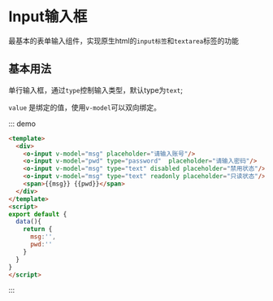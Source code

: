 # Input输入框

最基本的表单输入组件，实现原生html的`input标签`和`textarea`标签的功能

## 基本用法


单行输入框，通过`type`控制输入类型，默认type为`text`;

`value` 是绑定的值，使用`v-model`可以双向绑定。

::: demo
```html
<template>
  <div>
    <o-input v-model="msg" placeholder="请输入账号"/>
    <o-input v-model="pwd" type="password"  placeholder="请输入密码"/>
    <o-input v-model="msg" type="text" disabled placeholder="禁用状态"/>
    <o-input v-model="msg" type="text" readonly placeholder="只读状态"/>
    <span>{{msg}} {{pwd}}</span>
  </div>
</template>
<script>
export default {
  data(){
    return {
      msg:'',
      pwd:''
    }
  }
}
</script>
```
:::

